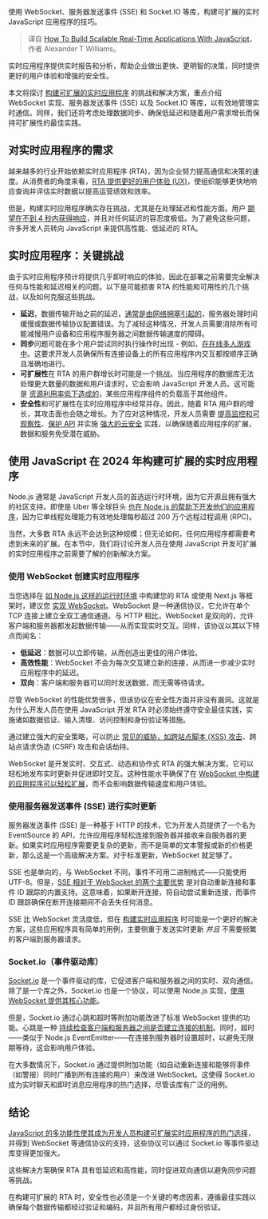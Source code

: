 
<!--
title: 使用JavaScript构建可扩展的实时应用程序
cover: https://cdn.thenewstack.io/media/2024/08/d903aca6-age-barros-yx1zkifihto-unsplash.jpg
-->

使用 WebSocket、服务器发送事件 (SSE) 和 Socket.IO 等库，构建可扩展的实时 JavaScript 应用程序的技巧。

> 译自 [How To Build Scalable Real-Time Applications With JavaScript](https://thenewstack.io/how-to-build-scalable-real-time-applications-with-javascript/)，作者 Alexander T Williams。

实时应用程序提供实时报告和分析，帮助企业做出更快、更明智的决策，同时提供更好的用户体验和增强的安全性。

本文将探讨 [构建可扩展的实时应用程序](https://thenewstack.io/how-to-build-a-real-time-app-with-gpt-4o-function-calling/) 的挑战和解决方案，重点介绍 WebSocket 实现、服务器发送事件 (SSE) 以及 Socket.IO 等库，以有效地管理实时通信。同样，我们还将考虑处理数据同步、确保低延迟和随着用户需求增长而保持可扩展性的最佳实践。

## 对实时应用程序的需求

越来越多的行业开始依赖实时应用程序 (RTA)，因为企业努力提高通信和决策的速度。从消费者的角度来看，[RTA 提供更好的用户体验 (UX)](https://ably.com/blog/the-realtime-web-evolution-of-the-user-experience)，使组织能够更快地响应查询并评估实时数据以提高运营绩效和效率。

但是，构建实时应用程序确实存在挑战，尤其是在处理延迟和性能方面。用户 [期望在不到 4 秒内获得响应](https://blog.hubspot.com/marketing/page-load-time-conversion-rates#good-page-load-time)，并且对任何延迟的容忍度极低。为了避免这些问题，许多开发人员转向 JavaScript 来提供高性能、低延迟的 RTA。

## 实时应用程序：关键挑战

由于实时应用程序预计将提供几乎即时响应的体验，因此在部署之前需要完全解决任何与性能和延迟相关的问题。以下是可能损害 RTA 的性能和可用性的几个挑战，以及如何克服这些挑战。

- **延迟**，数据传输开始之前的延迟，[通常是由网络拥塞引起的](https://www.geeksforgeeks.org/what-is-network-congestion-common-causes-and-how-to-fix-them/)，服务器处理时间缓慢或数据传输协议配置错误。为了减轻这种情况，开发人员需要消除所有可能减慢用户设备和应用程序服务器之间数据传输速度的障碍。
- **同步**问题可能在多个用户尝试同时执行操作时出现 - 例如，[在在线多人游戏中](https://news.ycombinator.com/item?id=31512257)。这要求开发人员确保所有连接设备上的所有应用程序内交互都按顺序正确且准确地进行。
- **可扩展性**在 RTA 的用户群增长时可能是一个挑战。当应用程序的数据库无法处理更大数量的数据和用户请求时，它会影响 JavaScript 开发人员。这可能是 [资源利用率低下造成的](https://developer.mozilla.org/en-US/docs/Web/JavaScript/Memory_management)，某些应用程序组件的负载高于其他组件。
- **安全性**和可扩展性在实时应用程序中经常并存。因此，随着 RTA 用户群的增长，其攻击面也会随之增长。为了应对这种情况，开发人员需要 [提高监控和可观察性](https://thenewstack.io/monitoring-and-observability-whats-the-difference-and-why-does-it-matter/)、[保护 API](https://thenewstack.io/how-to-secure-apis-the-new-shadow-it/) 并实施 [强大的云安全](https://cast.ai/cloud-security/) 实践，以确保随着应用程序的扩展，数据和服务免受潜在威胁。

## 使用 JavaScript 在 2024 年构建可扩展的实时应用程序

Node.js 通常是 JavaScript 开发人员的首选运行时环境，因为它开源且拥有强大的社区支持。即使是 Uber 等全球巨头 [也在 Node.js 的帮助下开发他们的应用程序](https://www.uber.com/en-GB/blog/uber-tech-stack-part-two/)，因为它单线程处理能力有效地处理每秒超过 200 万个远程过程调用 (RPC)。

当然，大多数 RTA 永远不会达到这种规模；但无论如何，任何应用程序都需要考虑到未来的扩展。在本节中，我们将讨论开发人员在使用 JavaScript 开发可扩展的实时应用程序之前需要了解的创新解决方案。

### 使用 WebSocket 创建实时应用程序

当您选择在 [如 Node.js 这样的运行时环境](http://node.js) 中构建您的 RTA 或使用 Next.js 等框架时，建议您 [实现 WebSocket](https://developer.mozilla.org/en-US/docs/Web/API/WebSocket)。WebSocket 是一种通信协议，它允许在单个 TCP 连接上建立全双工通信通道。与 HTTP 相比，WebSocket 是双向的，允许客户端和服务器都发起数据传输——从而实现实时交互。同样，该协议以其以下特点而闻名：

- **低延迟**：数据可以立即传输，从而创造出更佳的用户体验。
- **高效性能**：WebSocket 不会为每次交互建立新的连接，从而进一步减少实时应用程序中的延迟。
- **双向**：客户端和服务器可以同时发送数据，而无需等待请求。

尽管 WebSocket 的性能优势很多，但该协议在安全性方面并非没有漏洞。这就是为什么开发人员在使用 JavaScript 开发 RTA 时必须始终遵守安全最佳实践，实施诸如数据验证、输入清理、访问控制和身份验证等措施。

通过建立强大的安全策略，可以防止 [常见的威胁，如跨站点脚本 (XSS) 攻击](https://thenewstack.io/xss-vulnerability-discovered-in-backstage-software-catalog/)、跨站点请求伪造 (CSRF) 攻击和会话劫持。

WebSocket 是开发实时、交互式、动态和协作式 RTA 的强大解决方案，它可以轻松地发布实时更新并促进即时交互。这种性能水平确保了在 [WebSocket 中构建的应用程序可以轻松扩展](https://thenewstack.io/the-challenge-of-scaling-websockets/)，而不会影响数据传输速度和用户体验。

### 使用服务器发送事件 (SSE) 进行实时更新
服务器发送事件 (SSE) 是一种基于 HTTP 的技术，它为开发人员提供了一个名为 EventSource 的 API，允许应用程序轻松连接到服务器并接收来自服务器的更新。如果实时应用程序需要更复杂的更新，而不是简单的文本警报或新的价格更新，那么这是一个高级解决方案。对于标准更新，WebSocket 就足够了。

SSE 也是单向的，与 WebSocket 不同，事件不可用二进制格式——只能使用 UTF-8。但是，[SSE 相对于 WebSocket 的两个主要优势](https://softwaremill.com/sse-vs-websockets-comparing-real-time-communication-protocols/#:~:text=Probably%20the%20biggest%20difference%20between,any%20events%20from%20both%20sides.) 是对自动重新连接和事件 ID 跟踪的内置支持。这意味着，如果断开连接，将自动尝试重新连接，而事件 ID 跟踪确保在断开连接期间不会丢失任何消息。

SSE 比 WebSocket 灵活度低，但在 [构建实时应用程序](https://auth0.com/blog/developing-real-time-web-applications-with-server-sent-events/) 时可能是一个更好的解决方案，这些应用程序具有简单的用例，主要侧重于发送实时更新 *并且* 不需要频繁的客户端到服务器请求。

### Socket.io（事件驱动库）
[Socket.io](http://socket.io) 是一个事件驱动的库，它促进客户端和服务器之间的实时、双向通信。除了是一个库之外，Socket.io 也是一个协议，可以使用 Node.js 实现，[使用 WebSocket 提供其核心功能](https://www.linode.com/docs/guides/using-socket-io/)。

但是，Socket.io 通过心跳和超时等附加功能改进了标准 WebSocket 提供的功能。心跳是一种 [持续检查客户端和服务器之间是否建立连接的机制](https://socket.io/docs/v4/how-it-works/)。同时，超时——类似于 Node.js EventEmitter——在连接到服务器时设置超时，以避免无限期等待，这会影响用户体验。

在大多数情况下，Socket.io 通过提供附加功能（如自动重新连接和能够将事件（如警报）同时广播到所有连接的用户）来改进 WebSocket。这使得 Socket.io 成为实时聊天和即时消息应用程序的热门选择，尽管该库有广泛的用例。

## 结论
[JavaScript 的多功能性使其成为开发人员构建可扩展实时应用程序的热门选择](https://www.sencha.com/blog/how-javascript-has-become-the-most-utilitarian-programming-language/#:~:text=JavaScript%20is%20undoubtedly%20the%20most,side%20and%20client%2Dside%20applications.)，并得到 WebSocket 等通信协议的支持，这些协议可以通过 Socket.io 等事件驱动库变得更加强大。

这些解决方案确保 RTA 具有低延迟和高性能，同时促进双向通信以避免同步问题等挑战。

在构建可扩展的 RTA 时，安全性也必须是一个关键的考虑因素，遵循最佳实践以确保每个数据传输都经过验证和编码，并且所有用户都经过身份验证。
